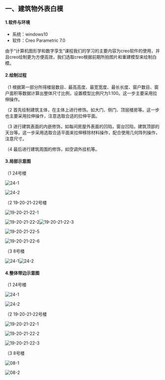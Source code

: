 ## 一、建筑物外表白模

#### 1.软件与环境

- 系统：windows10
- 软件：Creo Parametric 7.0

由于“计算机图形学和数字孪生”课程我们的学习的主要内容为creo软件的使用，并且creo绘制更为方便高效，我们选取creo根据前期所拍图片和重建模型来绘制白模。

#### 2.绘制过程

（1  根据第一部分所得楼层数目、最高高度、最宽宽度、最长长度、窗户数目、窗户面积等数据计算出整体尺寸比例，设置模型比例尺为1:100。这一步主要采用拉伸操作。

（2  首先绘制建筑主体，在主体上进行修饰。如大门、侧门、顶层楼房等。这一步也主要采用拉伸操作，注意选取合适的拉伸平面。

（3  进行建筑表面的内嵌修饰，如每间房屋外表面的凹陷，窗台凹陷，建筑顶部的天台等。这一步采用选取合适平面来拉伸移除材料操作，配合使用几何阵列操作，注意尺寸。

（4  最后进行建筑周围的修饰，如空调外挂机等。

#### 3.局部示意图

（1  24号楼

![24-1](局部\24-1.png)

![24-2](../局部\24-2.png)

（2 19-20-21-22号楼

![19-20-21-22-1](./局部\19-20-21-22-1.png)

![19-20-21-22-2](./局部\19-20-21-22-2.png)![19-20-21-22-3](./局部\19-20-21-22-3.png)

![19-20-21-22-5](./局部\19-20-21-22-5.png)

![19-20-21-22-6](./局部\19-20-21-22-6.png)

（3 8号楼

![24-1](./局部\24-1.png)![24-2](./局部\24-2.png)

#### 4.整体带边示意图

（1 24号楼

![24-1](./整体\24-1.png)

![24-2](./整体\24-2.png)

（2 19-20-21-22号楼

![19-20-21-22-1](./整体\19-20-21-22-1.png)

![19-20-21-22-2](./整体\19-20-21-22-2.png)

![19-20-21-22-3](./整体\19-20-21-22-3.png)

（3 8号楼

![08-1](./整体\08-1.png)

![08-2](./整体\08-2.png)

